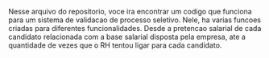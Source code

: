 Nesse arquivo do repositorio, voce ira encontrar um codigo que funciona para um sistema de validacao de processo seletivo. Nele, ha varias funcoes criadas para diferentes funcionalidades. Desde a pretencao salarial de cada candidato relacionada com a base salarial disposta pela empresa, ate a quantidade de vezes que o RH tentou ligar para cada candidato.
